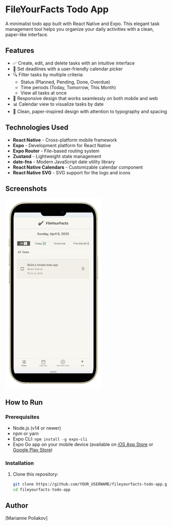 # FileYourFacts Todo App

A minimalist todo app built with React Native and Expo. 
This elegant task management tool helps you organize your daily activities with a clean, paper-like interface.

## Features

- ✅ Create, edit, and delete tasks with an intuitive interface
- 📅 Set deadlines with a user-friendly calendar picker
- 🔍 Filter tasks by multiple criteria:
    - Status (Planned, Pending, Done, Overdue)
    - Time periods (Today, Tomorrow, This Month)
    - View all tasks at once
- 📱 Responsive design that works seamlessly on both mobile and web
- 📊 Calendar view to visualize tasks by date
- 🎨 Clean, paper-inspired design with attention to typography and spacing

## Technologies Used

- **React Native** - Cross-platform mobile framework
- **Expo** - Development platform for React Native
- **Expo Router** - File-based routing system
- **Zustand** - Lightweight state management
- **date-fns** - Modern JavaScript date utility library
- **React Native Calendars** - Customizable calendar component
- **React Native SVG** - SVG support for the logo and icons

## Screenshots

<div>
  <img src="screenshots/overview.png" alt="Overview Screen" width="300"/>
</div>

## How to Run

### Prerequisites

- Node.js (v14 or newer)
- npm or yarn
- Expo CLI: `npm install -g expo-cli`
- Expo Go app on your mobile device (available on [iOS App Store](https://apps.apple.com/app/expo-go/id982107779) or [Google Play Store](https://play.google.com/store/apps/details?id=host.exp.exponent))

### Installation

1. Clone this repository:
   ```bash
   git clone https://github.com/YOUR_USERNAME/fileyourfacts-todo-app.git
   cd fileyourfacts-todo-app

## Author

[Marianne Poliakov]